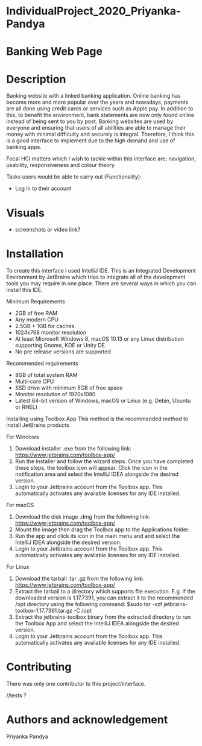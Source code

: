 # IndividualProject_2020_Priyanka-Pandya

# Banking Web Page 

# Description 
Banking website with a linked banking application. Online banking has become more and more popular over the years and 
nowadays, payments are all done using credit cards or services such as Apple pay. In addition to this, to benefit the 
environment, bank statements are now only found online instead of being sent to you by post. Banking websites are used 
by everyone and ensuring that users of all abilities are able to manage their money with minimal difficulty and securely 
is integral.  Therefore, I think this is a good interface to implement due to the high demand and use of banking apps. 

Focal HCI matters which I wish to tackle within this interface are; navigation, usability, responsiveness and colour theory.

Tasks users would be able to carry out (Functionality): 
- Log in to their account 

# Visuals 
- screenshots or video link?

# Installation 
To create this interface i used IntelliJ IDE. This is an Integrated Development Environment by JetBrains which tries 
to integrate all of the development tools you may require in one place. There are several ways in which you can install
this IDE. 

Minimum Requirements 
- 2GB of free RAM 
- Any modern CPU 
- 2.5GB + 1GB for caches. 
- 1024x768 monitor resolution 
- At least Microsoft Windows 8, macOS 10.13 or any Linux distribution supporting Gnome, KDE or Unity DE. 
- No pre release versions are supported 

Recommended requirements 
- 8GB of total system RAM
- Multi-core CPU 
- SSD drive with minimum 5GB of free space
- Monitor resolution of 1920x1080 
- Latest 64-bit version of Windows, macOS or Linux (e.g. Debin, Ubuntu or RHEL)

Installing using Toolbox App
This method is the recommended method to install JetBrains products 

For Windows 
1. Download installer .exe from the following link: https://www.jetbrains.com/toolbox-app/
2. Run the installer and follow the wizard steps. Once you have completed these steps, the toolbox icon will appear. 
Click the icon in the notification area and select the IntelliJ IDEA alongside the desired version. 
3. Login to your Jetbrains account from the Toolbox app. This automatically activates any available licenses for any
IDE installed. 

For macOS
1. Download the disk image .dmg from the following link: https://www.jetbrains.com/toolbox-app/
2. Mount the image then drag the Toolbox app to the Applications folder. 
3. Run the app and click its icon in the main menu and and select the IntelliJ IDEA alongside the desired version.
4. Login to your Jetbrains account from the Toolbox app. This automatically activates any available licenses for any
   IDE installed. 
   
For Linux
1. Download the tarball .tar .gz from the following link: https://www.jetbrains.com/toolbox-app/
2. Extract the tarball to a directory which supports file execution. 
   E.g. if the downloaded version is 1.17.7391, you can extract it to the recommended /opt directory using the following
   command: $sudo tar -xzf jetbrains-toolbox-1.17.7391.tar.gz -C /opt
3. Extract the jetbrains-toolbox binary from the extracted directory to run the Toolbox App and select the IntelliJ IDEA
   alongside the desired version.
4. Login to your Jetbrains account from the Toolbox app. This automatically activates any available licenses for any
   IDE installed. 
   

# Contributing 
There was only one contributor to this project/interface. 

//tests ? 

# Authors and acknowledgement
Priyanka Pandya 

